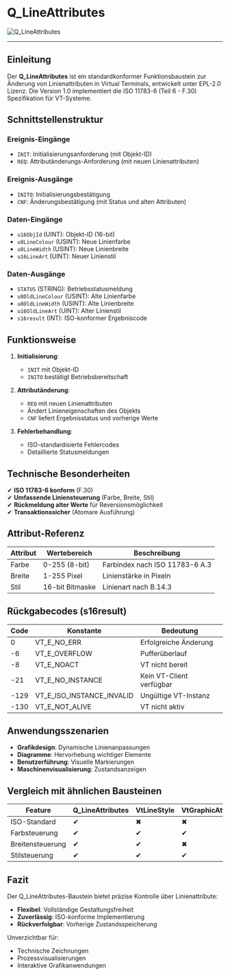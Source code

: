 # Q_LineAttributes

![Q_LineAttributes](https://user-images.githubusercontent.com/116869307/214147948-3b9f6d08-00a5-43c0-895b-f2a997773b97.png)

* * * * * * * * * *

## Einleitung  
Der **Q_LineAttributes** ist ein standardkonformer Funktionsbaustein zur Änderung von Linienattributen in Virtual Terminals, entwickelt unter EPL-2.0 Lizenz. Die Version 1.0 implementiert die ISO 11783-6 (Teil 6 - F.30) Spezifikation für VT-Systeme.  

## Schnittstellenstruktur  

### **Ereignis-Eingänge**  
- `INIT`: Initialisierungsanforderung (mit Objekt-ID)  
- `REQ`: Attributänderungs-Anforderung (mit neuen Linienattributen)  

### **Ereignis-Ausgänge**  
- `INITO`: Initialisierungsbestätigung  
- `CNF`: Änderungsbestätigung (mit Status und alten Attributen)  

### **Daten-Eingänge**  
- `u16ObjId` (UINT): Objekt-ID (16-bit)  
- `u8LineColour` (USINT): Neue Linienfarbe  
- `u8LineWidth` (USINT): Neue Linienbreite  
- `u16LineArt` (UINT): Neuer Linienstil  

### **Daten-Ausgänge**  
- `STATUS` (STRING): Betriebsstatusmeldung  
- `u8OldLineColour` (USINT): Alte Linienfarbe  
- `u8OldLineWidth` (USINT): Alte Linienbreite  
- `u16OldLineArt` (UINT): Alter Linienstil  
- `s16result` (INT): ISO-konformer Ergebniscode  

## Funktionsweise  

1. **Initialisierung**:  
   - `INIT` mit Objekt-ID  
   - `INITO` bestätigt Betriebsbereitschaft  

2. **Attributänderung**:  
   - `REQ` mit neuen Linienattributen  
   - Ändert Linieneigenschaften des Objekts  
   - `CNF` liefert Ergebnisstatus und vorherige Werte  

3. **Fehlerbehandlung**:  
   - ISO-standardisierte Fehlercodes  
   - Detaillierte Statusmeldungen  

## Technische Besonderheiten  

✔ **ISO 11783-6 konform** (F.30)  
✔ **Umfassende Liniensteuerung** (Farbe, Breite, Stil)  
✔ **Rückmeldung alter Werte** für Reversionsmöglichkeit  
✔ **Transaktionssicher** (Atomare Ausführung)  

## Attribut-Referenz  

| Attribut     | Wertebereich          | Beschreibung                     |  
|--------------|-----------------------|----------------------------------|  
| Farbe        | 0-255 (8-bit)        | Farbindex nach ISO 11783-6 A.3   |  
| Breite       | 1-255 Pixel          | Linienstärke in Pixeln           |  
| Stil         | 16-bit Bitmaske      | Linienart nach B.14.3            |  

## Rückgabecodes (s16result)  

| Code | Konstante               | Bedeutung                          |  
|------|-------------------------|------------------------------------|  
| 0    | VT_E_NO_ERR             | Erfolgreiche Änderung             |  
| -6   | VT_E_OVERFLOW           | Pufferüberlauf                   |  
| -8   | VT_E_NOACT              | VT nicht bereit                   |  
| -21  | VT_E_NO_INSTANCE        | Kein VT-Client verfügbar          |  
| -129 | VT_E_ISO_INSTANCE_INVALID | Ungültige VT-Instanz             |  
| -130 | VT_E_NOT_ALIVE          | VT nicht aktiv                    |  

## Anwendungsszenarien  

- **Grafikdesign**: Dynamische Linienanpassungen  
- **Diagramme**: Hervorhebung wichtiger Elemente  
- **Benutzerführung**: Visuelle Markierungen  
- **Maschinenvisualisierung**: Zustandsanzeigen  

## Vergleich mit ähnlichen Bausteinen  

| Feature        | Q_LineAttributes | VtLineStyle | VtGraphicAttributes |  
|---------------|------------------|-------------|---------------------|  
| ISO-Standard  | ✔                | ✖           | ✖                   |  
| Farbsteuerung | ✔                | ✔           | ✔                   |  
| Breitensteuerung | ✔            | ✔           | ✖                   |  
| Stilsteuerung | ✔                | ✔           | ✔                   |  

## Fazit  

Der Q_LineAttributes-Baustein bietet präzise Kontrolle über Linienattribute:  

- **Flexibel**: Vollständige Gestaltungsfreiheit  
- **Zuverlässig**: ISO-konforme Implementierung  
- **Rückverfolgbar**: Vorherige Zustandsspeicherung  

Unverzichtbar für:  
- Technische Zeichnungen  
- Prozessvisualisierungen  
- Interaktive Grafikanwendungen
